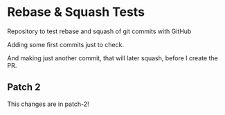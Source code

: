 # Rebase & Squash Tests

Repository to test rebase and squash of git commits with GitHub

Adding some first commits just to check.

And making just another commit, that will later squash, before I create the PR.

## Patch 2

This changes are in patch-2!
